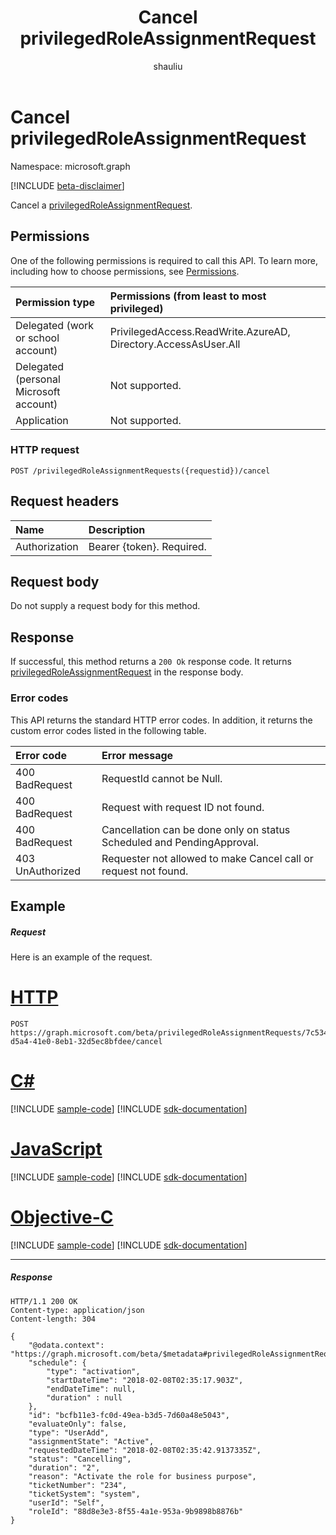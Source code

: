 ﻿---
title: "Cancel privilegedRoleAssignmentRequest"
description: "Cancel a privilegedRoleAssignmentRequest."
localization_priority: Normal
doc_type: apiPageType
ms.prod: "microsoft-identity-platform"
author: "shauliu"
---

# Cancel privilegedRoleAssignmentRequest

Namespace: microsoft.graph

[!INCLUDE [beta-disclaimer](../../includes/beta-disclaimer.md)]

Cancel a [privilegedRoleAssignmentRequest](../resources/privilegedroleassignmentrequest.md).

## Permissions

One of the following permissions is required to call this API. To learn more, including how to choose permissions, see [Permissions](/graph/permissions-reference).

| Permission type                        | Permissions (from least to most privileged)                    |
| :------------------------------------- | :------------------------------------------------------------- |
| Delegated (work or school account)     | PrivilegedAccess.ReadWrite.AzureAD, Directory.AccessAsUser.All |
| Delegated (personal Microsoft account) | Not supported.                                                 |
| Application                            | Not supported.                                                 |

### HTTP request

<!-- { "blockType": "ignored" } -->

```http
POST /privilegedRoleAssignmentRequests({requestid})/cancel
```

## Request headers

| Name          | Description               |
| :------------ | :------------------------ |
| Authorization | Bearer {token}. Required. |

## Request body

Do not supply a request body for this method.

## Response

If successful, this method returns a `200 Ok` response code. It returns [privilegedRoleAssignmentRequest](../resources/privilegedroleassignmentrequest.md) in the response body.

### Error codes

This API returns the standard HTTP error codes. In addition, it returns the custom error codes listed in the following table.

| Error code       | Error message                                                          |
| :--------------- | :--------------------------------------------------------------------- |
| 400 BadRequest   | RequestId cannot be Null.                                              |
| 400 BadRequest   | Request with request ID not found.                                     |
| 400 BadRequest   | Cancellation can be done only on status Scheduled and PendingApproval. |
| 403 UnAuthorized | Requester not allowed to make Cancel call or request not found.        |

## Example

##### Request

Here is an example of the request.

# [HTTP](#tab/http)

<!-- {
  "blockType": "request",
  "name": "cancel_privilegedRoleAssignmentRequests"
}-->

```http
POST https://graph.microsoft.com/beta/privilegedRoleAssignmentRequests/7c53453e-d5a4-41e0-8eb1-32d5ec8bfdee/cancel
```

# [C#](#tab/csharp)

[!INCLUDE [sample-code](../includes/snippets/csharp/cancel-privilegedroleassignmentrequests-csharp-snippets.md)]
[!INCLUDE [sdk-documentation](../includes/snippets/snippets-sdk-documentation-link.md)]

# [JavaScript](#tab/javascript)

[!INCLUDE [sample-code](../includes/snippets/javascript/cancel-privilegedroleassignmentrequests-javascript-snippets.md)]
[!INCLUDE [sdk-documentation](../includes/snippets/snippets-sdk-documentation-link.md)]

# [Objective-C](#tab/objc)

[!INCLUDE [sample-code](../includes/snippets/objc/cancel-privilegedroleassignmentrequests-objc-snippets.md)]
[!INCLUDE [sdk-documentation](../includes/snippets/snippets-sdk-documentation-link.md)]

---

##### Response

<!-- {
  "blockType": "response",
  "truncated": false,
  "@odata.type": "microsoft.graph.privilegedRoleAssignmentRequest"
} -->

```http
HTTP/1.1 200 OK
Content-type: application/json
Content-length: 304

{
    "@odata.context": "https://graph.microsoft.com/beta/$metadata#privilegedRoleAssignmentRequests/$entity",
    "schedule": {
        "type": "activation",
        "startDateTime": "2018-02-08T02:35:17.903Z",
        "endDateTime": null,
        "duration" : null
    },
    "id": "bcfb11e3-fc0d-49ea-b3d5-7d60a48e5043",
    "evaluateOnly": false,
    "type": "UserAdd",
    "assignmentState": "Active",
    "requestedDateTime": "2018-02-08T02:35:42.9137335Z",
    "status": "Cancelling",
    "duration": "2",
    "reason": "Activate the role for business purpose",
    "ticketNumber": "234",
    "ticketSystem": "system",
    "userId": "Self",
    "roleId": "88d8e3e3-8f55-4a1e-953a-9b9898b8876b"
}
```

<!-- uuid: 8fcb5dbc-d5aa-4681-8e31-b001d5168d79
2015-10-25 14:57:30 UTC -->

<!--
{
  "type": "#page.annotation",
  "description": "Cancel privilegedRoleAssignmentRequests",
  "keywords": "",
  "section": "documentation",
  "tocPath": "",
  "suppressions": [
  ]
}
-->
